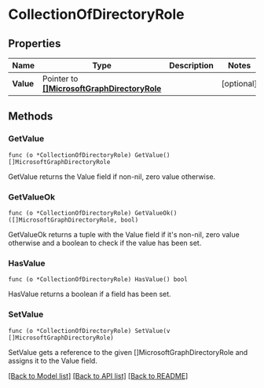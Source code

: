 # CollectionOfDirectoryRole

## Properties

Name | Type | Description | Notes
------------ | ------------- | ------------- | -------------
**Value** | Pointer to [**[]MicrosoftGraphDirectoryRole**](microsoft.graph.directoryRole.md) |  | [optional] 

## Methods

### GetValue

`func (o *CollectionOfDirectoryRole) GetValue() []MicrosoftGraphDirectoryRole`

GetValue returns the Value field if non-nil, zero value otherwise.

### GetValueOk

`func (o *CollectionOfDirectoryRole) GetValueOk() ([]MicrosoftGraphDirectoryRole, bool)`

GetValueOk returns a tuple with the Value field if it's non-nil, zero value otherwise
and a boolean to check if the value has been set.

### HasValue

`func (o *CollectionOfDirectoryRole) HasValue() bool`

HasValue returns a boolean if a field has been set.

### SetValue

`func (o *CollectionOfDirectoryRole) SetValue(v []MicrosoftGraphDirectoryRole)`

SetValue gets a reference to the given []MicrosoftGraphDirectoryRole and assigns it to the Value field.


[[Back to Model list]](../README.md#documentation-for-models) [[Back to API list]](../README.md#documentation-for-api-endpoints) [[Back to README]](../README.md)


